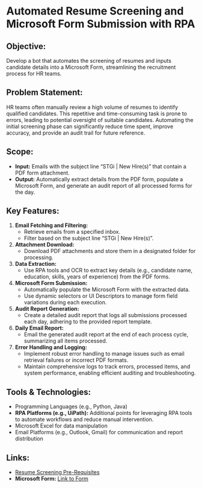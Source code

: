 # Automated Resume Screening and Microsoft Form Submission with RPA

## Objective:
Develop a bot that automates the screening of resumes and inputs candidate details into a Microsoft Form, streamlining the recruitment process for HR teams.

## Problem Statement:
HR teams often manually review a high volume of resumes to identify qualified candidates. This repetitive and time-consuming task is prone to errors, leading to potential oversight of suitable candidates. Automating the initial screening phase can significantly reduce time spent, improve accuracy, and provide an audit trail for future reference.

## Scope:
- **Input:** Emails with the subject line “STGi | New Hire(s)” that contain a PDF form attachment.
- **Output:** Automatically extract details from the PDF form, populate a Microsoft Form, and generate an audit report of all processed forms for the day.

## Key Features:
1. **Email Fetching and Filtering:**
   - Retrieve emails from a specified inbox.
   - Filter based on the subject line “STGi | New Hire(s)”.
2. **Attachment Download:**
   - Download PDF attachments and store them in a designated folder for processing.
3. **Data Extraction:**
   - Use RPA tools and OCR to extract key details (e.g., candidate name, education, skills, years of experience) from the PDF forms.
4. **Microsoft Form Submission:**
   - Automatically populate the Microsoft Form with the extracted data.
   - Use dynamic selectors or UI Descriptors to manage form field variations during each execution.
5. **Audit Report Generation:**
   - Create a detailed audit report that logs all submissions processed each day, adhering to the provided report template.
6. **Daily Email Report:**
   - Email the generated audit report at the end of each process cycle, summarizing all items processed.
7. **Error Handling and Logging:**
   - Implement robust error handling to manage issues such as email retrieval failures or incorrect PDF formats.
   - Maintain comprehensive logs to track errors, processed items, and system performance, enabling efficient auditing and troubleshooting.

## Tools & Technologies:
- Programming Languages (e.g., Python, Java)
- **RPA Platforms (e.g., UiPath):** Additional points for leveraging RPA tools to automate workflows and reduce manual intervention.
- Microsoft Excel for data manipulation
- Email Platforms (e.g., Outlook, Gmail) for communication and report distribution

## Links:
- [Resume Screening Pre-Requisites](https://github.com/stg-india/hackathon-september-2024/tree/96f5d2a6c61335901bfe7180bb9617aaf2de9f41/ResumeScreening%20-%20PreRequisites)  
- **Microsoft Form:** [Link to Form](https://forms.office.com/r/LDWeShviUF)
